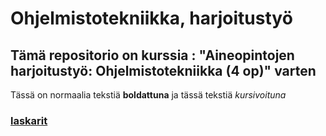 

# Ohjelmistotekniikka, harjoitustyö

## Tämä repositorio on kurssia : "Aineopintojen harjoitustyö: Ohjelmistotekniikka (4 op)" varten

Tässä on normaalia tekstiä  **boldattuna** ja tässä tekstiä *kursivoituna* 

### [laskarit](./laskarit)


